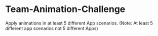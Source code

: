 # Team-Animation-Challenge
Apply animations in at least 5 different App scenarios. (Note: At least 5 different app scenarios not 5 different Apps)
